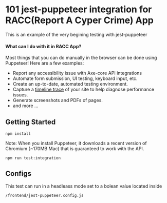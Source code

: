 # 101 jest-puppeteer integration for RACC(Report A Cyper Crime) App

This is an example of the very begining testing with jest-puppeteer

#### What can I do with it in RACC App?

Most things that you can do manually in the browser can be done using Puppeteer! Here are a few examples:

* Report any accessibility issue with Axe-core API integrations
* Automate form submission, UI testing, keyboard input, etc.
* Create an up-to-date, automated testing environment. 
* Capture a [timeline trace](https://developers.google.com/web/tools/chrome-devtools/evaluate-performance/reference) of your site to help diagnose performance issues.
* Generate screenshots and PDFs of pages.
* and more ...

## Getting Started

```
npm install
```
Note: When you install Puppeteer, it downloads a recent version of Chromium (~170MB Mac) that is guaranteed to work with the API. 

```
npm run test:integration
```

## Configs 

This test can run in a headleass mode set to a bolean value located inside 

```
/frontend/jest-puppeteer.config.js
```


